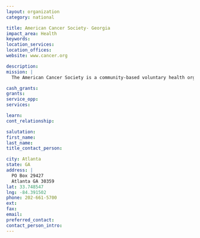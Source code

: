 ```yaml
---
layout: organization
category: national

title: American Cancer Society- Georgia
impact_area: Health
keywords: 
location_services: 
location_offices: 
website: www.cancer.org

description: 
mission: |
  The American Cancer Society is a community-based voluntary health organization dedicated to eliminating cancer as a major health problem.

cash_grants: 
grants: 
service_opp: 
services: 

learn: 
cont_relationship: 

salutation: 
first_name: 
last_name: 
title_contact_person: 

city: Atlanta
state: GA
address: |
  PO Box 29427  
  Atlanta GA 30359
lat: 33.748547
lng: -84.391502
phone: 202-661-5700
ext: 
fax: 
email: 
preferred_contact: 
contact_person_intro: 
---
```


